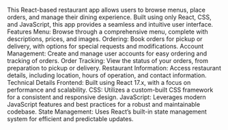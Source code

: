 This React-based restaurant app allows users to browse menus, place orders, and manage their dining experience. Built using only React, CSS, and JavaScript, this app provides a seamless and intuitive user interface.
Features
Menu: Browse through a comprehensive menu, complete with descriptions, prices, and images.
Ordering: Book orders for pickup or delivery, with options for special requests and modifications.
Account Management: Create and manage user accounts for easy ordering and tracking of orders.
Order Tracking: View the status of your orders, from preparation to pickup or delivery.
Restaurant Information: Access restaurant details, including location, hours of operation, and contact information.
Technical Details
Frontend: Built using React 17.x, with a focus on performance and scalability.
CSS: Utilizes a custom-built CSS framework for a consistent and responsive design.
JavaScript: Leverages modern JavaScript features and best practices for a robust and maintainable codebase.
State Management: Uses React’s built-in state management system for efficient and predictable updates.
